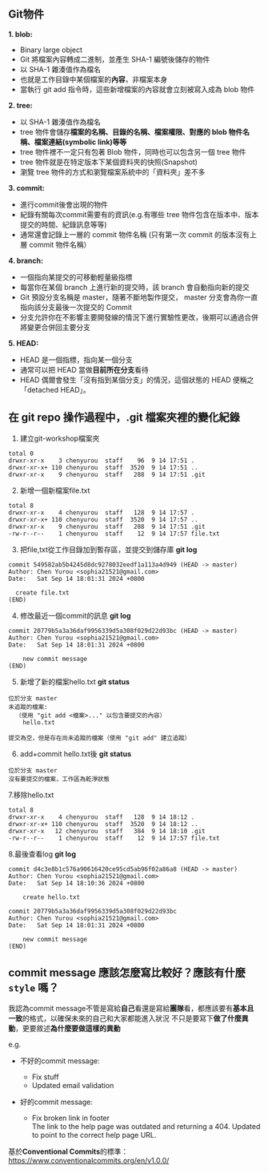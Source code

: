 Git物件
---

**1. blob:**
- Binary large object
- Git 將檔案內容轉成二進制，並產生 SHA-1 編號後儲存的物件
- 以 SHA-1 雜湊值作為檔名
- 也就是工作目錄中某個檔案的**內容**，非檔案本身
- 當執行 git add 指令時，這些新增檔案的內容就會立刻被寫入成為 blob 物件
  
**2. tree:**
- 以 SHA-1 雜湊值作為檔名
- tree 物件會儲存**檔案的名稱、目錄的名稱、檔案權限、對應的 blob 物件名稱、檔案連結(symbolic link)等等**
- tree 物件裡不一定只有包著 Blob 物件，同時也可以包含另一個 tree 物件
- tree 物件就是在特定版本下某個資料夾的快照(Snapshot)
- 瀏覽 tree 物件的方式和瀏覽檔案系統中的「資料夾」差不多

**3. commit:**
- 進行commit後會出現的物件
- 紀錄有關每次commit需要有的資訊(e.g.有哪些 tree 物件包含在版本中、版本提交的時間、紀錄訊息等等)
- 通常還會記錄上一層的 commit 物件名稱 (只有第一次 commit 的版本沒有上層 commit 物件名稱）

**4. branch:**
- 一個指向某提交的可移動輕量級指標
- 每當你在某個 branch 上進行新的提交時，該 branch 會自動指向新的提交
- Git 預設分支名稱是 master，隨著不斷地製作提交， master 分支會為你一直指向該分支最後一次提交的 Commit
- 分支允許你在不影響主要開發線的情況下進行實驗性更改，後期可以通過合併將變更合併回主要分支

**5. HEAD:**
- HEAD 是一個指標，指向某一個分支
- 通常可以把 HEAD 當做**目前所在分支**看待
- HEAD 偶爾會發生「沒有指到某個分支」的情況，這個狀態的 HEAD 便稱之「detached HEAD」。


在 git repo 操作過程中，.git 檔案夾裡的變化紀錄
---

1. 建立git-workshop檔案夾
```
total 0
drwxr-xr-x    3 chenyurou  staff    96  9 14 17:51 .
drwxr-xr-x+ 110 chenyurou  staff  3520  9 14 17:51 ..
drwxr-xr-x    9 chenyurou  staff   288  9 14 17:51 .git
```

2. 新增一個新檔案file.txt
```
total 8
drwxr-xr-x    4 chenyurou  staff   128  9 14 17:57 .
drwxr-xr-x+ 110 chenyurou  staff  3520  9 14 17:57 ..
drwxr-xr-x    9 chenyurou  staff   288  9 14 17:51 .git
-rw-r--r--    1 chenyurou  staff    12  9 14 17:57 file.txt
```

3. 把file,txt從工作目錄加到暫存區，並提交到儲存庫
**git log**
```
commit 549582ab5b4245d8dc9278032eedf1a113a4d949 (HEAD -> master)
Author: Chen Yurou <sophia21521@gmail.com>
Date:   Sat Sep 14 18:01:31 2024 +0800

  create file.txt
(END)
```


4. 修改最近一個commit的訊息
**git log**
```
commit 20779b5a3a36daf9956339d5a308f029d22d93bc (HEAD -> master)
Author: Chen Yurou <sophia21521@gmail.com>
Date:   Sat Sep 14 18:01:31 2024 +0800

    new commit message
(END)
```


5. 新增了新的檔案hello.txt
**git status**
```
位於分支 master
未追蹤的檔案:
  （使用 "git add <檔案>..." 以包含要提交的內容）
	hello.txt

提交為空，但是存在尚未追蹤的檔案（使用 "git add" 建立追蹤）
```

6. add+commit hello.txt後
**git status**
```
位於分支 master
沒有要提交的檔案，工作區為乾淨狀態
```

7.移除hello.txt
```
total 8
drwxr-xr-x    4 chenyurou  staff   128  9 14 18:12 .
drwxr-xr-x+ 110 chenyurou  staff  3520  9 14 18:12 ..
drwxr-xr-x   12 chenyurou  staff   384  9 14 18:10 .git
-rw-r--r--    1 chenyurou  staff    12  9 14 17:57 file.txt
```

8.最後查看log
**git log**
```
commit d4c3e8b1c576a90616420ce95cd5ab96f02a86a8 (HEAD -> master)
Author: Chen Yurou <sophia21521@gmail.com>
Date:   Sat Sep 14 18:10:36 2024 +0800

    create hello.txt

commit 20779b5a3a36daf9956339d5a308f029d22d93bc
Author: Chen Yurou <sophia21521@gmail.com>
Date:   Sat Sep 14 18:01:31 2024 +0800

    new commit message
(END)
```

commit message 應該怎麼寫比較好？應該有什麼 `style` 嗎？
---

我認為commit message不管是寫給**自己**看還是寫給**團隊**看，都應該要有**基本且一致**的格式，以確保未來的自己和大家都能進入狀況
不只是要寫下**做了什麼異動**，更要敘述**為什麼要做這樣的異動**<br>

e.g.
- 不好的commit message:
  - Fix stuff
  - Updated email validation
    
- 好的commit message:
  - Fix broken link in footer<br>The link to the help page was outdated and returning a 404. Updated to point to the correct help page URL.


基於**Conventional Commits**的標準：
<https://www.conventionalcommits.org/en/v1.0.0/>



